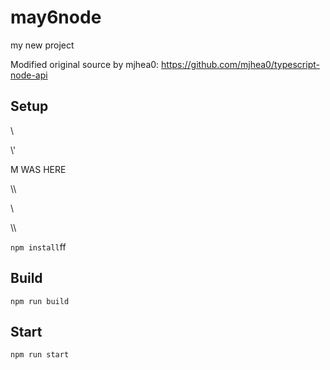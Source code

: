 # may6node

my new project

Modified original source by mjhea0: https://github.com/mjhea0/typescript-node-api

## Setup
















\













































\\\'









M WAS HERE

















































\\\

































\\








\\\






























`npm install`ff












## Build







`npm run build`





## Start

`npm run start`


